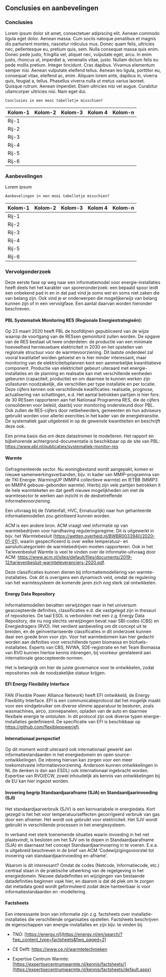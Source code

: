 Conclusies en aanbevelingen
---------------------------

### Conclusies

Lorem ipsum dolor sit amet, consectetuer adipiscing elit. Aenean commodo ligula
eget dolor. Aenean massa. Cum sociis natoque penatibus et magnis dis parturient
montes, nascetur ridiculus mus. Donec quam felis, ultricies nec, pellentesque
eu, pretium quis, sem. Nulla consequat massa quis enim. Donec pede justo,
fringilla vel, aliquet nec, vulputate eget, arcu. In enim justo, rhoncus ut,
imperdiet a, venenatis vitae, justo. Nullam dictum felis eu pede mollis pretium.
Integer tincidunt. Cras dapibus. Vivamus elementum semper nisi. Aenean vulputate
eleifend tellus. Aenean leo ligula, porttitor eu, consequat vitae, eleifend ac,
enim. Aliquam lorem ante, dapibus in, viverra quis, feugiat a, tellus. Phasellus
viverra nulla ut metus varius laoreet. Quisque rutrum. Aenean imperdiet. Etiam
ultricies nisi vel augue. Curabitur ullamcorper ultricies nisi. Nam eget dui.

~~~~~~~~~~~~~~~~~~~~~~~~~~~~~~~~~~~~~~~~~~~~~~~~~~~~~~~~~~~~~~~~~~~~~~~~~~~~~~~~
Conclusies in een mooi tabelletje misschien?
~~~~~~~~~~~~~~~~~~~~~~~~~~~~~~~~~~~~~~~~~~~~~~~~~~~~~~~~~~~~~~~~~~~~~~~~~~~~~~~~

| Kolom-1 | Kolom-2 | Kolom-3 | Kolom 4 | Kolom-n |
|---------|---------|---------|---------|---------|
| Rij-1   |         |         |         |         |
| Rij-2   |         |         |         |         |
| Rij-3   |         |         |         |         |
| Rij-4   |         |         |         |         |
| Rij-5   |         |         |         |         |
| Rij-6   |         |         |         |         |

### Aanbevelingen

Lorem ipsum

~~~~~~~~~~~~~~~~~~~~~~~~~~~~~~~~~~~~~~~~~~~~~~~~~~~~~~~~~~~~~~~~~~~~~~~~~~~~~~~~
Aanbevelingen in een mooi tabelletje misschien?
~~~~~~~~~~~~~~~~~~~~~~~~~~~~~~~~~~~~~~~~~~~~~~~~~~~~~~~~~~~~~~~~~~~~~~~~~~~~~~~~

| Kolom-1 | Kolom-2 | Kolom-3 | Kolom 4 | Kolom-n |
|---------|---------|---------|---------|---------|
| Rij-1   |         |         |         |         |
| Rij-2   |         |         |         |         |
| Rij-3   |         |         |         |         |
| Rij-4   |         |         |         |         |
| Rij-5   |         |         |         |         |
| Rij-6   |         |         |         |         |

### Vervolgonderzoek

Deze eerste fase op weg naar een informatiemodel voor energie-installaties heeft
deels het het karakter van sporenonderzoek: een bepaald spoor leidt een onbekend
pad in en in dat pad vind je soms wel en soms niet zaken die van belang zijn.
Ook vind je er onderwerpen die mogelijkerwijs van belang kunnen zijn of in een
vervolgfase. Een aantal daarvan worden hieronder beschreven.

#### PBL Systematiek Monitoring RES (Regionale Energiestrategieën):

Op 23 maart 2020 heeft PBL de hoofdlijnen gepubliceerd van de wijze waarop de
voortgang van de RESsen gemonitord zullen worden. De opgave van de RES bestaat
uit twee onderdelen: de productie van een minimale hoeveelheid hernieuwbare
elektriciteit in 2030 en het opstellen van regionale structuur voor de
warmtevoorziening. Dit laatste onderdeel zal vooral kwalitatief worden getoetst
en is hier minder interessant, maar monitoring van de elektriciteitsplannen kent
een aanmerkelijke kwantitatieve component. Productie van elektriciteit gebeurt
uiteraard met energie-installaties en de planning en realisatie kan met
verschillende eenheden gebeuren (capaciteit, productie) en om daarmee te kunnen
werken zijn vollasturen noodzakelijk, die verschillen per type installatie en
per locatie. Deze cijfers kennen ook verschillende kwalificaties: realisatie,
prognose, actualisering van schattingen, e.d. Het aantal betrokken partijen is
hier fors: de 30 RESsen rapporteren aan het Nationaal Programma RES, die de
cijfers consolideren voor beleid, daarbij voor monitoring ondersteund door PBL.
Ook zullen de RES-cijfers door netbeheerders, gemeenten en hun adviseurs
gebruikt worden voor allerlei exercities in het kader van de energietransitie.
De systematiek gaat uitgebreid in op de gewenste kwantiteiten en beschrijft deze
ook.

Een prima basis dus om deze datastromen te modelleren. Het rapport en
bijbehorende achtergrond-documentatie is beschikbaar op de site van PBL:
<https://www.pbl.nl/publicaties/systematiek-monitor-res>

#### Warmte

Gefragmenteerde sector. Nu woningbestand wordt aangepakt, komen er nieuwe
samenwerkingsverbanden, bijv. in kader van MMIP-programma van de TKI Energie:
WarmingUP (MMIP4 collectieve warmte) en IETBB (MMIP3 en MMIP4 gebouw-gebonden
warmte). Hierbij zijn vele partijen betrokken it de hele warmteketen en dat
geeft nieuwe mogelijkheden om met de warmtesector te werken aan inzicht in de
desbetreffende informatievoorziening.

Een uitvraag bij de (Vattenfall, HVC, Ennatuurlijk) naar hun gehanteerde
informatiemodellen zou geïnitieerd kunnen worden.

ACM is een andere bron. ACM vraagt veel informatie op van warmtebedrijven voor
handhaving reguleringsregime. Dit is uitgewerkt in bijv. het Warmtebesluit
(<https://wetten.overheid.nl/BWBR0033940/2020-01-01>), waarin gespecificeerd is
over welke temperatuur- en aansluitcategorieën de warmtebedrijven moeten
rapporteren. Ook in het Tarievenbesluit Warmte is veel te vinden over de
informatie-uitvraag door ACM:
<https://www.acm.nl/sites/default/files/documents/2019-12/tarievenbesluit-warmteleveranciers-2020.pdf>.

Deze classificaties kunnen dienen bij informatiemodellering van
warmte-installaties. Ook dit is overigens een dynamisch veld, omdat de
regulering van het warmtesysteem de komende jaren zich nog sterk zal
ontwikkelen.

#### Energy Data Repository

Informatiemodellen bevatten verwijzingen naar in het universum geaccepteerde
definities, classificaties e.d. die vastgelegd zijn in thesauri of repositories.
De taal ESDL is verbonden met een z.g. Energy Data Repository, die nu nog
slechts verwijzingen bevat naar SBI-codes (CBS) en Energiedragers (RVO). Het
verdient aanbeveling om dit concept uit te breiden, en de geïnventariseerde
classificaties in dit onderzoek kunnen daar een goede bron voor zijn. Voor het
warmtedomein kan hier gedacht worden aan definities voor verschillende typen
biomassa en biofuels-installaties. Experts van CBS, NVWA, SDE-registratie en het
Team Biomassa van RVO kunnen hiertoe kennis inbrengen, bij voorkeur gerelateerd
aan internationale geaccepteerde normen.

Het is belangrijk om hier de juiste governance voor te ontwikkelen, zodat
repositories ook de noodzakelijke statuur krijgen.

#### EFI Energy Flexibility Interface

FAN (Flexible Power Alliance Network) heeft EFI ontwikkeld, de Energy
Flexibility Interface. EFI is een communicatieprotocol dat het mogelijk maakt
voor een eindgebruiker om diverse slimme apparatuur te besturen, zoals
wasmachines, airco, zonnepanelen, opladen van de auto en daarmee flexibele
energie te ontsluiten. In dit protocol zijn ook diverse typen
energie-installaties gedefinieerd. De specificatie van EFI is beschikbaar op
<https://github.com/flexiblepower/efi>.

#### Internationaal perspectief 

Op dit moment wordt uiteraard ook internationaal gewerkt aan
informatiestandaarden in het energiedomein en open source-ontwikkelingen. De
inbreng hiervan kan zorgen voor een meer toekomstvaste informatievoorziening.
Andersom kunnen ontwikkelingen in NL (te denken is dan aan ESDL) ook
internationaal ingebracht worden. Expertise van RVO/ECW, zowel inhoudelijk als
kennis van ontwikkelingen bij de EU kan hier ingezet worden.

#### Invoering begrip Standaardjaarafname (SJA) en Standaardjaarinvoeding (SJI) 

Het standaardjaarverbruik (SJV) is een kernvariabele in energiedata. Kort gezegd
is het het voor temperatuurseffecten gecorrigeerd verbruik van gas door een
afnemer. Het wordt ook gebruikt voor elektriciteit. Het SJV wordt gebruikt in
verschillende processen in het energiesysteem.

In verband met sterk toenemende situaties waarin invoeding in het net
plaatsvindt, is besloten om het SJV om te dopen in Standaardjaarafname (SJA) en
daarnaast het concept Standaardjaarinvoering in te voeren. E.e.a. is uitgebreid
beschreven in de brief van ACM ‘Codewijzigingsvoorstel tot invoering van
standaardjaarinvoeding en-afname’.

Waarom is dit interessant? Omdat de codes (Netcode, Informatiecode, etc.)
centraal staan in de praktische uitwerking van de regelgeving in het
energiedomein. Nieuwe datadefinities en wijzigingen van bestaande datadefinities
beginnen vaak hier, en daarom is dat dé plek om te zorgen dat metadata goed
wordt geformuleerd zodat deze hanteerbaar is voor informatiestandaarden en
-modellering.

#### Factsheets

Een interessante bron van informatie zijn z.g. factsheets over
installatie-installaties die verschillende organisaties opstellen. Factsheets
beschrijven de eigenschappen van energie-installaties en zijn bijv. te vinden
bij

-   TNO:
    [https://energy.nl](https://energy.nl/en/search/?fwp_content_type=factsheets&fwp_paged=2)

-   CE Delft: <https://www.ce.nl/warmtetechnieken>

-   Expertise Centrum Warmte:
    [https://expertisecentrumwarmte.nl/kennis/factsheets/](https://expertisecentrumwarmte.nl/kennis/factsheets/default.aspx)
